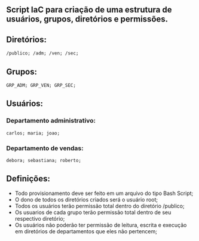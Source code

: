 ## Script IaC para criação de uma estrutura de usuários, grupos, diretórios e permissões.

## Diretórios:
```
/publico; /adm; /ven; /sec;
```

## Grupos:
```
GRP_ADM; GRP_VEN; GRP_SEC;
```
## Usuários:
### Departamento administrativo:
```
carlos; maria; joao;
```
### Departamento de vendas:
```
debora; sebastiana; roberto;
```
## Definições:

- Todo provisionamento deve ser feito em um arquivo do tipo Bash Script;
- O dono de todos os diretórios criados será o usuário root;
- Todos os usuários terão permissão total dentro do diretório /publico;
- Os usuarios de cada grupo terão permissão total dentro de seu respectivo diretório;
- Os usuários não poderão ter permissão de leitura, escrita e execução em diretórios de departamentos que eles não pertencem;
```
